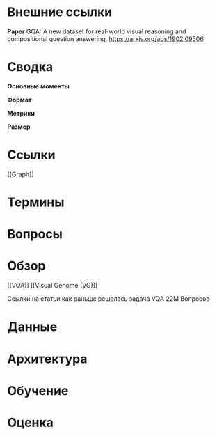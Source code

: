 
# Внешние ссылки

**Paper**
GQA: A new dataset for real-world visual reasoning and compositional question answering.
https://arxiv.org/abs/1902.09506

# Сводка

**Основные моменты**

**Формат** 

**Метрики**

**Размер**


# Ссылки

[[Graph]]

# Термины


# Вопросы


# Обзор

[[VQA]]
[[Visual Genome (VG)]]

Ссылки на статьи как раньше решалась задача VQA
22M Вопросов


# Данные


# Архитектура


# Обучение


# Оценка

